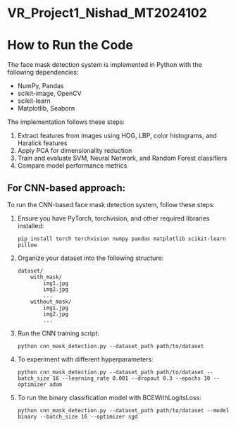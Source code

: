 # VR_Project1_Nishad_MT2024102

# How to Run the Code

The face mask detection system is implemented in Python with the following dependencies:

- NumPy, Pandas
- scikit-image, OpenCV
- scikit-learn
- Matplotlib, Seaborn

The implementation follows these steps:

1. Extract features from images using HOG, LBP, color histograms, and Haralick features
2. Apply PCA for dimensionality reduction
3. Train and evaluate SVM, Neural Network, and Random Forest classifiers
4. Compare model performance metrics

## For CNN-based approach:

To run the CNN-based face mask detection system, follow these steps:

1. Ensure you have PyTorch, torchvision, and other required libraries installed:
   ```
   pip install torch torchvision numpy pandas matplotlib scikit-learn pillow
   ```

2. Organize your dataset into the following structure:
   ```
   dataset/
       with_mask/
           img1.jpg
           img2.jpg
           ...
       without_mask/
           img1.jpg
           img2.jpg
           ...
   ```

3. Run the CNN training script:
   ```
   python cnn_mask_detection.py --dataset_path path/to/dataset
   ```

4. To experiment with different hyperparameters:
   ```
   python cnn_mask_detection.py --dataset_path path/to/dataset --batch_size 16 --learning_rate 0.001 --dropout 0.3 --epochs 10 --optimizer adam
   ```

5. To run the binary classification model with BCEWithLogitsLoss:
   ```
   python cnn_mask_detection.py --dataset_path path/to/dataset --model binary --batch_size 16 --optimizer sgd
   ```

